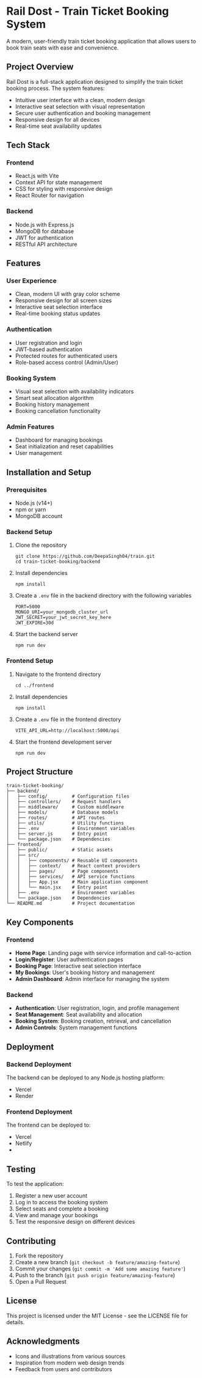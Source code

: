 # Rail Dost - Train Ticket Booking System

A modern, user-friendly train ticket booking application that allows users to book train seats with ease and convenience.

## Project Overview

Rail Dost is a full-stack application designed to simplify the train ticket booking process. The system features:

- Intuitive user interface with a clean, modern design
- Interactive seat selection with visual representation
- Secure user authentication and booking management
- Responsive design for all devices
- Real-time seat availability updates

## Tech Stack

### Frontend
- React.js with Vite
- Context API for state management
- CSS for styling with responsive design
- React Router for navigation

### Backend
- Node.js with Express.js
- MongoDB for database
- JWT for authentication
- RESTful API architecture

## Features

### User Experience
- Clean, modern UI with gray color scheme
- Responsive design for all screen sizes
- Interactive seat selection interface
- Real-time booking status updates

### Authentication
- User registration and login
- JWT-based authentication
- Protected routes for authenticated users
- Role-based access control (Admin/User)

### Booking System
- Visual seat selection with availability indicators
- Smart seat allocation algorithm
- Booking history management
- Booking cancellation functionality

### Admin Features
- Dashboard for managing bookings
- Seat initialization and reset capabilities
- User management

## Installation and Setup

### Prerequisites
- Node.js (v14+)
- npm or yarn
- MongoDB account

### Backend Setup
1. Clone the repository
   ```
   git clone https://github.com/DeepaSingh04/train.git
   cd train-ticket-booking/backend
   ```

2. Install dependencies
   ```
   npm install
   ```

3. Create a `.env` file in the backend directory with the following variables
   ```
   PORT=5000
   MONGO_URI=your_mongodb_cluster_url
   JWT_SECRET=your_jwt_secret_key_here
   JWT_EXPIRE=30d
   ```

4. Start the backend server
   ```
   npm run dev
   ```

### Frontend Setup
1. Navigate to the frontend directory
   ```
   cd ../frontend
   ```

2. Install dependencies
   ```
   npm install
   ```

3. Create a `.env` file in the frontend directory
   ```
   VITE_API_URL=http://localhost:5000/api
   ```

4. Start the frontend development server
   ```
   npm run dev
   ```

## Project Structure

```
train-ticket-booking/
├── backend/
│   ├── config/         # Configuration files
│   ├── controllers/    # Request handlers
│   ├── middleware/     # Custom middleware
│   ├── models/         # Database models
│   ├── routes/         # API routes
│   ├── utils/          # Utility functions
│   ├── .env            # Environment variables
│   ├── server.js       # Entry point
│   └── package.json    # Dependencies
├── frontend/
│   ├── public/         # Static assets
│   ├── src/
│   │   ├── components/ # Reusable UI components
│   │   ├── context/    # React context providers
│   │   ├── pages/      # Page components
│   │   ├── services/   # API service functions
│   │   ├── App.jsx     # Main application component
│   │   └── main.jsx    # Entry point
│   ├── .env            # Environment variables
│   └── package.json    # Dependencies
└── README.md           # Project documentation
```

## Key Components

### Frontend
- **Home Page**: Landing page with service information and call-to-action
- **Login/Register**: User authentication pages
- **Booking Page**: Interactive seat selection interface
- **My Bookings**: User's booking history and management
- **Admin Dashboard**: Admin interface for managing the system

### Backend
- **Authentication**: User registration, login, and profile management
- **Seat Management**: Seat availability and allocation
- **Booking System**: Booking creation, retrieval, and cancellation
- **Admin Controls**: System management functions

## Deployment

### Backend Deployment
The backend can be deployed to any Node.js hosting platform:
- Vercel
- Render
  

### Frontend Deployment
The frontend can be deployed to:
- Vercel
- Netlify
- 

## Testing

To test the application:
1. Register a new user account
2. Log in to access the booking system
3. Select seats and complete a booking
4. View and manage your bookings
5. Test the responsive design on different devices

## Contributing

1. Fork the repository
2. Create a new branch (`git checkout -b feature/amazing-feature`)
3. Commit your changes (`git commit -m 'Add some amazing feature'`)
4. Push to the branch (`git push origin feature/amazing-feature`)
5. Open a Pull Request

## License

This project is licensed under the MIT License - see the LICENSE file for details.

## Acknowledgments

- Icons and illustrations from various sources
- Inspiration from modern web design trends
- Feedback from users and contributors
